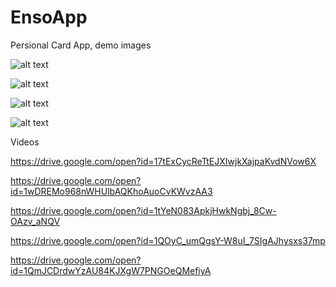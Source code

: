 # EnsoApp
Persional Card App, demo images

![alt text](https://github.com/LeDucAnh/EnsoApp/blob/master/1.png)

![alt text](https://github.com/LeDucAnh/EnsoApp/blob/master/4.png)

![alt text](https://github.com/LeDucAnh/EnsoApp/blob/master/2.png)

![alt text](https://github.com/LeDucAnh/EnsoApp/blob/master/3.png)



Videos

https://drive.google.com/open?id=17tExCycReTtEJXIwjkXajpaKvdNVow6X

https://drive.google.com/open?id=1wDREMo968nWHUlbAQKhoAuoCvKWvzAA3

https://drive.google.com/open?id=1tYeN083ApkjHwkNgbj_8Cw-OAzv_aNQV

https://drive.google.com/open?id=1QOyC_umQgsY-W8uI_7SIgAJhysxs37mp

https://drive.google.com/open?id=1QmJCDrdwYzAU84KJXgW7PNGOeQMefiyA


